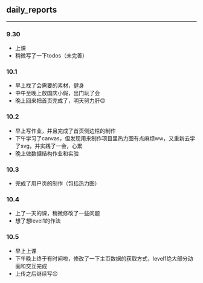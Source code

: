 ## daily_reports

---

### 9.30

* 上课
* 稍微写了一下todos（未完善）

### 10.1

- 早上找了会需要的素材，健身
- 中午至晚上放国庆小假，出门玩了会
- 晚上回来把首页完成了，明天努力肝😍

### 10.2

* 早上写作业，并且完成了首页侧边栏的制作
* 下午学习了canvas，但发现用来制作项目里热力图有点麻烦ww，又重新去学了svg，并实践了一会，心累
* 晚上做数据结构作业和实验

### 10.3

* 完成了用户页的制作（包括热力图）

### 10.4

* 上了一天的课，稍微修改了一些问题
* 想了想level1的作法

### 10.5

* 早上上课
* 下午晚上终于有时间啦，修改了一下主页数据的获取方式，level1绝大部分动画和交互完成
* 上传之后继续写😍